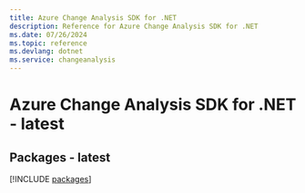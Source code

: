 ```yaml
---
title: Azure Change Analysis SDK for .NET
description: Reference for Azure Change Analysis SDK for .NET
ms.date: 07/26/2024
ms.topic: reference
ms.devlang: dotnet
ms.service: changeanalysis
---
```

# Azure Change Analysis SDK for .NET - latest
## Packages - latest
[!INCLUDE [packages](change-analysis-index.md)]